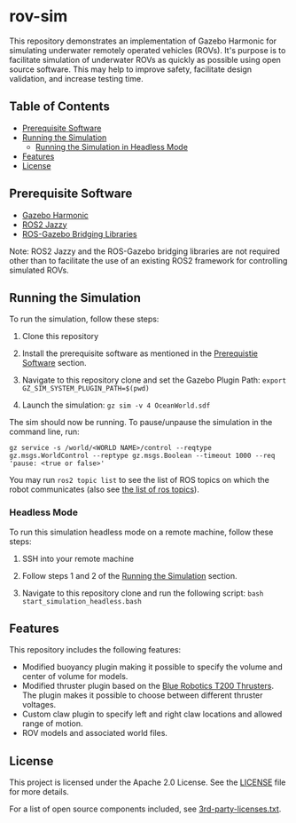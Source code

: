 # rov-sim

This repository demonstrates an implementation of Gazebo Harmonic for simulating underwater remotely operated vehicles (ROVs). It's purpose is to facilitate simulation of underwater ROVs as quickly as possible using open source software. This may help to improve safety, facilitate design validation, and increase testing time.

## Table of Contents
- [Prerequisite Software](#prerequisite-software)
- [Running the Simulation](#running-the-simulation)
    - [Running the Simulation in Headless Mode](#headless-mode)
- [Features](#features)
- [License](#license)

## Prerequisite Software
- [Gazebo Harmonic](https://gazebosim.org/docs/harmonic/getstarted/)
- [ROS2 Jazzy](https://docs.ros.org/en/jazzy/Releases/Release-Jazzy-Jalisco.html)
- [ROS-Gazebo Bridging Libraries](https://gazebosim.org/docs/harmonic/ros_installation/) 

Note: ROS2 Jazzy and the ROS-Gazebo bridging libraries are not required other than to facilitate the use of an existing ROS2 framework for controlling simulated ROVs.    

## Running the Simulation
To run the simulation, follow these steps:

1. Clone this repository

2. Install the prerequisite software as mentioned in the [Prerequistie Software](#prerequisite-software) section.

3. Navigate to this repository clone and set the Gazebo Plugin Path:
        ```
        export GZ_SIM_SYSTEM_PLUGIN_PATH=$(pwd)
        ```
4. Launch the simulation:
        ```
        gz sim -v 4 OceanWorld.sdf
        ```
   
The sim should now be running. To pause/unpause the simulation in the command line, run:
```
gz service -s /world/<WORLD NAME>/control --reqtype gz.msgs.WorldControl --reptype gz.msgs.Boolean --timeout 1000 --req 'pause: <true or false>'
```

You may run `ros2 topic list` to see the list of ROS topics on which the robot communicates (also see [the list of ros topics](./initialize_ros_communication.bash)). 

### Headless Mode
To run this simulation headless mode on a remote machine, follow these steps:

1. SSH into your remote machine

2. Follow steps 1 and 2 of the [Running the Simulation](#running-the-simulation) section.

3. Navigate to this repository clone and run the following script:
        ```
        bash start_simulation_headless.bash
        ```

## Features
This repository includes the following features:
- Modified buoyancy plugin making it possible to specify the volume and center of volume for models. 
- Modified thruster plugin based on the [Blue Robotics T200 Thrusters](https://bluerobotics.com/store/thrusters/t100-t200-thrusters/t200-thruster-r2-rp/). The plugin makes it possible to choose between different thruster voltages.
- Custom claw plugin to specify left and right claw locations and allowed range of motion.
- ROV models and associated world files.

## License
This project is licensed under the Apache 2.0 License. See the [LICENSE](./LICENSE) file for more details.

For a list of open source components included, see [3rd-party-licenses.txt](./third-party-licenses.txt).
